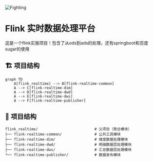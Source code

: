 ![Fighting](https://github.com/user-attachments/assets/7881436a-e6d2-4de0-b89a-d42ec7a8650a)

# Flink 实时数据处理平台

这是一个flink实施项目！包含了从ods到ads的处理，还有springboot和百度sugar的使用

## 🏗️ 项目结构
```mermaid
graph TD
    A[flink_realtime] --> B[flink-realtime-common]
    A --> C[flink-realtime-dim]
    A --> D[flink-realtime-dwd]
    A --> E[flink-realtime-dws]
    A --> F[flink-realtime-publisher]
```

## 📂 项目结构
```text
flink_realtime/                          # 父项目（聚合模块）
├── flink-realtime-common/               # 公共工具模块
├── flink-realtime-dim/                  # 维度数据处理模块
├── flink-realtime-dwd/                  # 明细数据层处理模块
├── flink-realtime-dws/                  # 汇总数据层处理模块
└── flink-realtime-publisher/            # 数据发布模块
